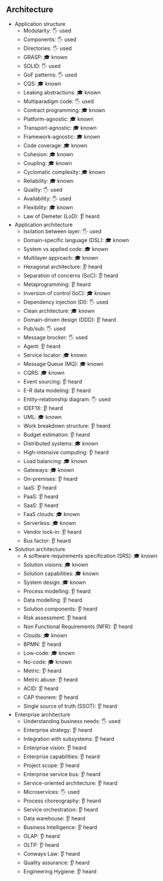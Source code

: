 ## Architecture

- Application structure
  - Modularity: 🖐️ used
  - Components: 🖐️ used
  - Directories: 🖐️ used
  - GRASP: 🎓 known
  - SOLID: 🖐️ used
  - GoF patterns: 🖐️ used
  - CQS: 🎓 known
  - Leaking abstractions: 🎓 known
  - Multiparadigm code: 🖐️ used
  - Contract programming: 🎓 known
  - Platform-agnostic: 🎓 known
  - Transport-agnostic: 🎓 known
  - Framework-agnostic: 🎓 known
  - Code coverage: 🎓 known
  - Cohesion: 🎓 known
  - Coupling: 🎓 known
  - Cyclomatic complexity: 🎓 known
  - Reliability: 🎓 known
  - Quality: 🖐️ used
  - Availability: 🖐️ used
  - Flexibility: 🎓 known
  - Law of Demeter (LoD): 👂 heard
- Application architecture
  - Isolation between layer: 🖐️ used
  - Domain-specific language (DSL): 🎓 known
  - System vs applied code: 🎓 known
  - Multilayer approach: 🎓 known
  - Hexagonal architecture: 👂 heard
  - Separation of concerns (SoC): 👂 heard
  - Metaprogramming: 👂 heard
  - Inversion of control (IoC): 🎓 known
  - Dependency injection (DI): 🖐️ used
  - Clean architecture: 🎓 known
  - Domain-driven design (DDD): 👂 heard
  - Pub/sub: 🖐️ used
  - Message brocker: 🖐️ used
  - Agent: 👂 heard
  - Service locator: 🎓 known
  - Message Queue (MQ): 🎓 known
  - CQRS: 🎓 known
  - Event sourcing: 👂 heard
  - E-R data modeling: 👂 heard
  - Entity-relationship diagram: 🖐️ used
  - IDEF1X: 👂 heard
  - UML: 🎓 known
  - Work breakdown structure: 👂 heard
  - Budget estimation: 👂 heard
  - Distributed systems: 🎓 known
  - High-intensive computing: 👂 heard
  - Load balancing: 🎓 known
  - Gateways: 🎓 known
  - On-premises: 👂 heard
  - IaaS: 👂 heard
  - PaaS: 👂 heard
  - SaaS: 👂 heard
  - FaaS clouds: 🎓 known
  - Serverless: 🎓 known
  - Vendor lock-in: 👂 heard
  - Bus factor: 👂 heard
- Solution architecture
  - A software requirements specification (SRS): 🎓 known
  - Solution visions: 🎓 known
  - Solution capabilities: 🎓 known
  - System design: 🎓 known
  - Process modelling: 👂 heard
  - Data modelling: 👂 heard
  - Solution components: 👂 heard
  - Risk assessment: 👂 heard
  - Non Functional Requirements (NFR): 👂 heard
  - Clouds: 🎓 known
  - BPMN: 👂 heard
  - Low-code: 🎓 known
  - No-code: 🎓 known
  - Metric: 👂 heard
  - Metric abuse: 👂 heard
  - ACID: 👂 heard
  - CAP theorem: 👂 heard
  - Single source of truth (SSOT): 👂 heard
- Enterprise architecture
  - Understanding business needs: 🖐️ used
  - Enterprise strategy: 👂 heard
  - Integration with subsystems: 👂 heard
  - Enterprise vision: 👂 heard
  - Enterprise capabilities: 👂 heard
  - Project scope: 👂 heard
  - Enterprise service bus: 👂 heard
  - Service-oriented architecture: 👂 heard
  - Microservices: 🖐️ used
  - Process choreography: 👂 heard
  - Service orchestration: 👂 heard
  - Data warehouse: 👂 heard
  - Business Intelligence: 👂 heard
  - OLAP: 👂 heard
  - OLTP: 👂 heard
  - Conways Law: 👂 heard
  - Quality assurance: 👂 heard
  - Engineering Hygiene: 👂 heard
